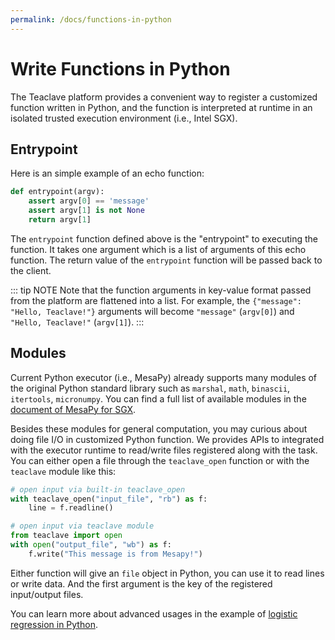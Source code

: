 ```yaml
---
permalink: /docs/functions-in-python
---
```


# Write Functions in Python

The Teaclave platform provides a convenient way to register a customized
function written in Python, and the function is interpreted at runtime in an
isolated trusted execution environment (i.e., Intel SGX).

## Entrypoint

Here is an simple example of an echo function:

```python
def entrypoint(argv):
    assert argv[0] == 'message'
    assert argv[1] is not None
    return argv[1]
```

The `entrypoint` function defined above is the "entrypoint" to executing the
function. It takes one argument which is a list of arguments of this echo
function. The return value of the `entrypoint` function will be passed back to
the client.

::: tip NOTE
Note that the function arguments in key-value format passed from the platform
are flattened into a list. For example, the `{"message": "Hello, Teaclave!"}`
arguments will become `"message"` (`argv[0]`) and `"Hello, Teaclave!"`
(`argv[1]`).
:::

## Modules

Current Python executor (i.e., MesaPy) already supports many modules of the
original Python standard library such as `marshal`, `math`, `binascii`,
`itertools`, `micronumpy`. You can find a full list of available modules in the
[document of MesaPy for SGX](https://github.com/mesalock-linux/mesapy/blob/sgx/sgx/README.md).

Besides these modules for general computation, you may curious about doing file
I/O in customized Python function. We provides APIs to integrated with the
executor runtime to read/write files registered along with the task. You can
either open a file through the `teaclave_open` function or with the `teaclave`
module like this:

```python
# open input via built-in teaclave_open
with teaclave_open("input_file", "rb") as f:
    line = f.readline()

# open input via teaclave module
from teaclave import open
with open("output_file", "wb") as f:
    f.write("This message is from Mesapy!")
```

Either function will give an `file` object in Python, you can use it to read
lines or write data. And the first argument is the key of the registered
input/output files.

You can learn more about advanced usages in the example of
[logistic regression in Python](https://github.com/apache/incubator-teaclave/tree/master/examples/python).
